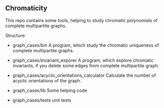 ## Chromaticity

This repo contains some tools, helping to study chromatic polynomials of complete multipartite graphs.

Structure:
- graph_cases/bin A program, which study the chromatic uniqueness of complete multipartite graphs.
- graph_cases/invariant_exporer A program, which explore chromatic invariants, if you delete some edges from complete multipartite graph.
- graph_cases/acyclic_orientations_calculator Calculate the number of acyclic orientations of the graph.

- graph_cases/lib Some helping code
- graph_cases/tests unit tests